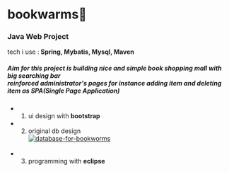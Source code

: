 # bookwarms🦉
<p><h3>Java Web Project</h3></p>
tech i use :<b> Spring, Mybatis, Mysql, Maven</b>

<h5>
Aim for this project is building nice and simple book shopping mall with big searching bar<br>
reinforced administrator's pages for instance adding item and deleting item as SPA(Single Page Application)
</h5>



- 1. ui design with <b>bootstrap</b>
- 2. original db design<br>
<a href="https://ibb.co/4ZNLf7v"><img src="https://i.ibb.co/bgdV3Pw/database-for-bookworms.jpg" alt="database-for-bookworms" border="0"></a><br /><a target='_blank' href='https://imgbb.com/'></a><br />
- 3. programming with <b>eclipse<b/> 



